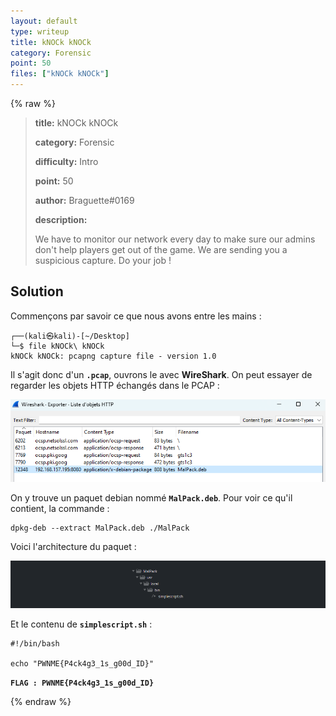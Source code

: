 ```yaml
---
layout: default
type: writeup
title: kNOCk kNOCk
category: Forensic
point: 50
files: ["kNOCk kNOCk"]
---
```


{% raw %}
> **title:** kNOCk kNOCk
>
> **category:** Forensic
>
> **difficulty:** Intro
>
> **point:** 50
>
> **author:** Braguette#0169
>
> **description:**
>
> We have to monitor our network every day to make sure our admins don't help players get out of the game. We are sending you a suspicious capture. Do your job !
> 

## Solution

Commençons par savoir ce que nous avons entre les mains :

```
┌──(kali㉿kali)-[~/Desktop]
└─$ file kNOCk\ kNOCk 
kNOCk kNOCk: pcapng capture file - version 1.0
```

Il s'agit donc d'un **`.pcap`**, ouvrons le avec **WireShark**. On peut essayer de regarder les objets HTTP échangés dans le PCAP :

![Export des objets HTTP dans Wireshark](images/export.png)

On y trouve un paquet debian nommé **`MalPack.deb`**. Pour voir ce qu'il contient, la commande :

```
dpkg-deb --extract MalPack.deb ./MalPack
```

Voici l'architecture du paquet :

![Export des objets HTTP dans Wireshark](images/deb.png)

Et le contenu de **`simplescript.sh`** :

```
#!/bin/bash

echo "PWNME{P4ck4g3_1s_g00d_ID}"
```


**`FLAG : PWNME{P4ck4g3_1s_g00d_ID}`**

{% endraw %}
